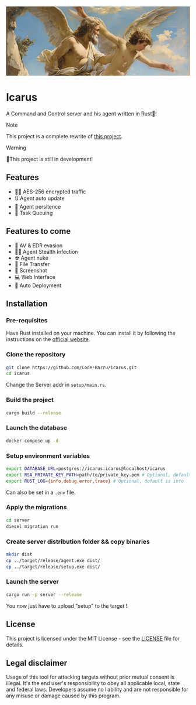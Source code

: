 ![Icarus](./doc/img/icarus-banner.webp)

# Icarus

A Command and Control server and his agent written in Rust🦀!

> [!note]
> This project is a complete rewrite of [this project](https://github.com/Code-Barru/old_icarus).

> [!warning]
> 🚧This project is still in development!

## Features

- 👨‍💻 AES-256 encrypted traffic
- 🔃 Agent auto update
- 🤠 Agent persitence
- 📔 Task Queuing

## Features to come

- 🚀 AV & EDR evasion
- 🐱‍👤 Agent Stealth Infection
- ☢ Agent nuke
- 📁 File Transfer
- 📸 Screenshot
- 💻 Web Interface
- 🤖 Auto Deployment

## Installation

### Pre-requisites

Have Rust installed on your machine. You can install it by following the instructions on the [official website](https://www.rust-lang.org/tools/install).

### Clone the repository

```sh
git clone https://github.com/Code-Barru/icarus.git
cd icarus
```

Change the Server addr in `setup/main.rs`.

### Build the project

```sh
cargo build --release
```

### Launch the database

```sh
docker-compose up -d
```

### Setup environment variables

```sh
export DATABASE_URL=postgres://icarus:icarus@localhost/icarus
export RSA_PRIVATE_KEY_PATH=path/to/private_key.pem # Optional, default is private_key.pem
export RUST_LOG={info,debug,error,trace} # Optional, default is info
```

Can also be set in a `.env` file.

### Apply the migrations

```sh
cd server
diesel migration run
```

### Create server distribution folder && copy binaries

```sh
mkdir dist
cp ../target/release/agent.exe dist/
cp ../target/release/setup.exe dist/
```

### Launch the server

```sh
cargo run -p server --release
```

You now just have to upload "setup" to the target !

## License

This project is licensed under the MIT License - see the [LICENSE](LICENSE) file for details.

## Legal disclaimer

Usage of this tool for attacking targets without prior mutual consent is illegal. It's the end user's responsibility to obey all applicable local, state and federal laws. Developers assume no liability and are not responsible for any misuse or damage caused by this program.
